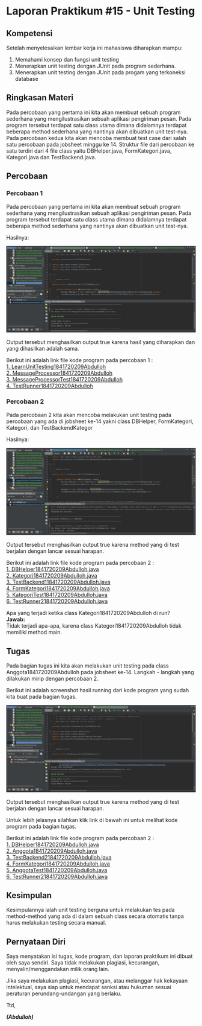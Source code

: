 # Laporan Praktikum #15 - Unit Testing

## Kompetensi

Setelah menyelesaikan lembar kerja ini mahasiswa diharapkan mampu:
1. Memahami konsep dan fungsi unit testing
2. Menerapkan unit testing dengan JUnit pada program sederhana.
3. Menerapkan unit testing dengan JUnit pada progam yang terkoneksi database

## Ringkasan Materi

Pada percobaan yang pertama ini kita akan membuat sebuah program sederhana yang mengilustrasikan sebuah aplikasi pengiriman pesan. Pada program tersebut terdapat satu class utama dimana didalamnya terdapat beberapa method sederhana yang nantinya akan dibuatkan unit test-nya. Pada percobaan kedua kita akan mencoba membuat test case dari salah satu percobaan pada jobsheet minggu ke 14. Struktur file dari percobaan ke satu terdiri dari 4 file class yaitu DBHelper.java, FormKategori.java, Kategori.java dan TestBackend.java.


## Percobaan

### Percobaan 1

Pada percobaan yang pertama ini kita akan membuat sebuah program sederhana yang mengilustrasikan sebuah aplikasi pengiriman pesan. Pada program tersebut terdapat satu class utama dimana didalamnya terdapat beberapa method sederhana yang nantinya akan dibuatkan unit test-nya.

Hasilnya:

![percobaan 1](img/percobaan1.PNG)

Output tersebut menghasilkan output true karena hasil yang diharapkan dan yang dihasilkan adalah sama.

Berikut ini adalah link file kode program pada percobaan 1 : 
<br>[1. LearnUnitTesting1841720209Abdulloh](../../src/15_Unit_Testing/LearnUnitTesting1841720209Abdulloh.java)
<br>[2. MessageProcessor1841720209Abdulloh](../../src/15_Unit_Testing/MessageProcessor1841720209Abdulloh.java)
<br>[3. MessageProcessorTest1841720209Abdulloh](../../src/15_Unit_Testing/MessageProcessorTest1841720209Abdulloh.java)
<br>[4. TestRunner1841720209Abdulloh](../../src/15_Unit_Testing/TestRunner1841720209Abdulloh.java)



### Percobaan 2

Pada percobaan 2 kita akan mencoba melakukan unit testing pada percobaan yang ada di jobsheet ke-14 yakni class DBHelper, FormKategori, Kategori, dan TestBackendKategor

Hasilnya:

![percobaan 2](img/percobaan2.PNG)

Output tersebut menghasilkan output true karena method yang di test berjalan dengan lancar sesuai harapan.

Berikut ini adalah link file kode program pada percobaan 2 : 
<br>[1. DBHelper1841720209Abdulloh.java](../../src/15_Unit_Testing/DBHelper1841720209Abdulloh.java)
<br>[2. Kategori1841720209Abdulloh.java](../../src/15_Unit_Testing/Kategori1841720209Abdulloh.java)
<br>[3. TestBackend11841720209Abdulloh.java](../../src/15_Unit_Testing/TestBackend11841720209Abdulloh.java)
<br>[4. FormKategori1841720209Abdulloh.java](../../src/15_Unit_Testing/FormKategori1841720209Abdulloh.java)
<br>[5. KategoriTest1841720209Abdulloh.java](../../src/15_Unit_Testing/KategoriTest1841720209Abdulloh.java)
<br>[6. TestRunner21841720209Abdulloh.java](../../src/15_Unit_Testing/TestRunner21841720209Abdulloh.java)

Apa yang terjadi ketika class Kategori1841720209Abdulloh di run?<br>**Jawab:**<br>
Tidak terjadi apa-apa, karena class Kategori1841720209Abdulloh tidak memiliki method main.

## Tugas

Pada bagian tugas ini kita akan melakukan unit testing pada class Anggota1841720209Abdulloh pada jobsheet ke-14. Langkah - langkah yang dilakukan mirip dengan percobaan 2.

Berikut ini adalah screenshot hasil running dari kode program yang sudah kita buat pada bagian tugas.

![tugas](img/tugas.PNG)

Output tersebut menghasilkan output true karena method yang di test berjalan dengan lancar sesuai harapan.

Untuk lebih jelasnya silahkan klik link di bawah ini untuk melihat kode program pada bagian tugas.

Berikut ini adalah link file kode program pada percobaan 2 : 
<br>[1. DBHelper1841720209Abdulloh.java](../../src/15_Unit_Testing/DBHelper1841720209Abdulloh.java)
<br>[2. Anggota1841720209Abdulloh.java](../../src/15_Unit_Testing/Anggota1841720209Abdulloh.java)
<br>[3. TestBackend21841720209Abdulloh.java](../../src/15_Unit_Testing/TestBackend21841720209Abdulloh.java)
<br>[4. FormKategori1841720209Abdulloh.java](../../src/15_Unit_Testing/FormKategori1841720209Abdulloh.java)
<br>[5. AnggotaTest1841720209Abdulloh.java](../../src/15_Unit_Testing/AnggotaTest1841720209Abdulloh.java)
<br>[6. TestRunner21841720209Abdulloh.java](../../src/15_Unit_Testing/TestRunner21841720209Abdulloh.java)

## Kesimpulan

Kesimpulannya ialah unit testing berguna untuk melakukan tes pada method-method yang ada di dalam sebuah class secara otomatis tanpa harus melakukan testing secara manual.

## Pernyataan Diri

Saya menyatakan isi tugas, kode program, dan laporan praktikum ini dibuat oleh saya sendiri. Saya tidak melakukan plagiasi, kecurangan, menyalin/menggandakan milik orang lain.

Jika saya melakukan plagiasi, kecurangan, atau melanggar hak kekayaan intelektual, saya siap untuk mendapat sanksi atau hukuman sesuai peraturan perundang-undangan yang berlaku.

Ttd,

***(Abdulloh)***